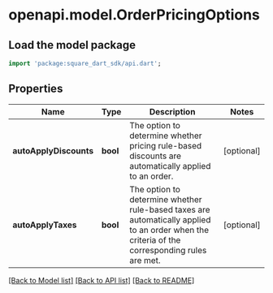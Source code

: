 # openapi.model.OrderPricingOptions

## Load the model package
```dart
import 'package:square_dart_sdk/api.dart';
```

## Properties
Name | Type | Description | Notes
------------ | ------------- | ------------- | -------------
**autoApplyDiscounts** | **bool** | The option to determine whether pricing rule-based discounts are automatically applied to an order. | [optional] 
**autoApplyTaxes** | **bool** | The option to determine whether rule-based taxes are automatically applied to an order when the criteria of the corresponding rules are met. | [optional] 

[[Back to Model list]](../README.md#documentation-for-models) [[Back to API list]](../README.md#documentation-for-api-endpoints) [[Back to README]](../README.md)


